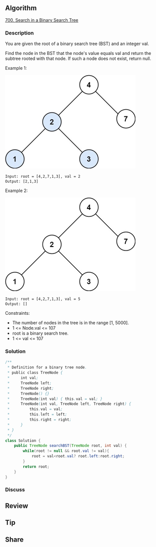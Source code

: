 ## Algorithm

[700. Search in a Binary Search Tree](https://leetcode.com/problems/search-in-a-binary-search-tree/)

### Description

You are given the root of a binary search tree (BST) and an integer val.

Find the node in the BST that the node's value equals val and return the subtree rooted with that node. If such a node does not exist, return null.

Example 1:

![](assets/20211127-fa2d955c.png)

```
Input: root = [4,2,7,1,3], val = 2
Output: [2,1,3]
```

Example 2:

![](assets/20211127-82f2e944.png)

```
Input: root = [4,2,7,1,3], val = 5
Output: []
```

Constraints:

- The number of nodes in the tree is in the range [1, 5000].
- 1 <= Node.val <= 107
- root is a binary search tree.
- 1 <= val <= 107

### Solution

```java
/**
 * Definition for a binary tree node.
 * public class TreeNode {
 *     int val;
 *     TreeNode left;
 *     TreeNode right;
 *     TreeNode() {}
 *     TreeNode(int val) { this.val = val; }
 *     TreeNode(int val, TreeNode left, TreeNode right) {
 *         this.val = val;
 *         this.left = left;
 *         this.right = right;
 *     }
 * }
 */
class Solution {
    public TreeNode searchBST(TreeNode root, int val) {
        while(root != null && root.val != val){
            root = val<root.val? root.left:root.right;
        }
        return root;
    }
}
```

### Discuss

## Review


## Tip


## Share
